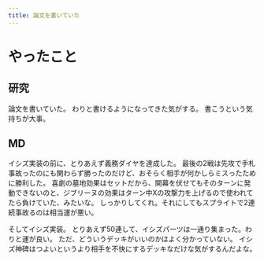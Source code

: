 ```yaml
---
title: 論文を書いていた
---
```


# やったこと

## 研究

論文を書いていた。
わりと書けるようになってきた気がする。
書こうという気持ちが大事。

## MD

イシズ実装の前に、とりあえず義務ダイヤを達成した。
最後の2戦は先攻で手札事故ったのにも関わらず勝ったのだけど、おそらく相手が何かしらミスったために勝利した。
喜劇の墓地効果はセットだから、開幕を伏せてもそのターンに発動できないのと、ジブリーヌの効果はターン中Xの攻撃力を上げるので使われてたら負けていた、みたいな。
しっかりしてくれ。それにしてもスプライトで2連続事故るのは相当運が悪い。

そしてイシズ実装。
とりあえず50連して、イシズパーツは一通り集まった。わりと運が良い。
ただ、どういうデッキがいいのかはよく分かっていない。
イシズ神碑はつよいというより相手を不快にするデッキなだけな気がするんだよな。
